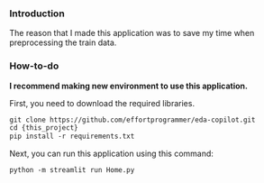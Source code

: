 ### Introduction

The reason that I made this application was to save my time when preprocessing the train data. 

### How-to-do

**I recommend making new environment to use this application.**

First, you need to download the required libraries. 

```markdown
git clone https://github.com/effortprogrammer/eda-copilot.git
cd {this_project}
pip install -r requirements.txt
```

Next, you can run this application using this command:

```markdown
python -m streamlit run Home.py
```

